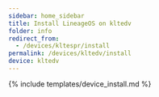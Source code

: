 ```yaml
---
sidebar: home_sidebar
title: Install LineageOS on kltedv
folder: info
redirect_from:
  - /devices/kltespr/install
permalink: /devices/kltedv/install
device: kltedv
---
```

{% include templates/device_install.md %}
